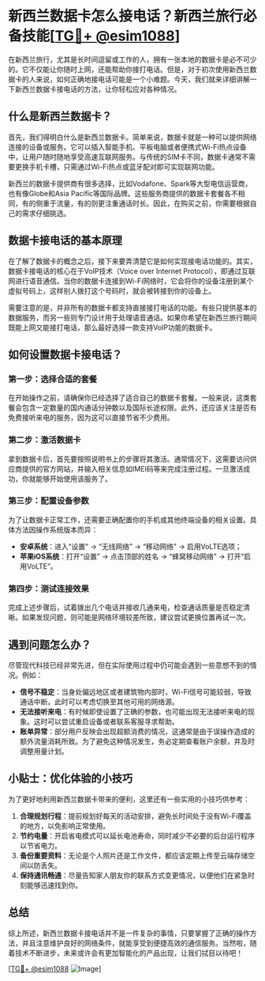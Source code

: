 # 新西兰数据卡怎么接电话？新西兰旅行必备技能[[TG💪+ @esim1088](https://t.me/s/esim1088)]

在新西兰旅行，尤其是长时间逗留或工作的人，拥有一张本地的数据卡是必不可少的。它不仅能让你随时上网，还能帮助你接打电话。但是，对于初次使用新西兰数据卡的人来说，如何正确地接电话可能是一个小难题。今天，我们就来详细讲解一下新西兰数据卡接电话的方法，让你轻松应对各种情况。

## 什么是新西兰数据卡？

首先，我们得明白什么是新西兰数据卡。简单来说，数据卡就是一种可以提供网络连接的设备或服务。它可以插入智能手机、平板电脑或者便携式Wi-Fi热点设备中，让用户随时随地享受高速互联网服务。与传统的SIM卡不同，数据卡通常不需要更换手机卡槽，只需通过Wi-Fi热点或蓝牙配对即可实现联网功能。

新西兰的数据卡提供商有很多选择，比如Vodafone、Spark等大型电信运营商，也有像Globe和Asia Pacific等国际品牌。这些服务商提供的数据卡套餐各不相同，有的侧重于流量，有的则更注重通话时长。因此，在购买之前，你需要根据自己的需求仔细挑选。

## 数据卡接电话的基本原理

在了解了数据卡的概念之后，接下来要弄清楚它是如何实现接电话功能的。其实，数据卡接电话的核心在于VoIP技术（Voice over Internet Protocol），即通过互联网进行语音通信。当你的数据卡连接到Wi-Fi网络时，它会将你的设备注册到某个虚拟号码上，这样别人拨打这个号码时，就会被转接到你的设备上。

需要注意的是，并非所有的数据卡都支持直接接打电话的功能。有些只提供基本的数据服务，而另一些则专门设计用于处理语音通话。如果你希望在新西兰旅行期间既能上网又能接打电话，那么最好选择一款支持VoIP功能的数据卡。

## 如何设置数据卡接电话？

### 第一步：选择合适的套餐
在开始操作之前，请确保你已经选择了适合自己的数据卡套餐。一般来说，这类套餐会包含一定数量的国内通话分钟数以及国际长途权限。此外，还应该关注是否有免费接听来电的服务，因为这可以直接节省不少费用。

### 第二步：激活数据卡
拿到数据卡后，首先要按照说明书上的步骤将其激活。通常情况下，这需要访问供应商提供的官方网站，并输入相关信息如IMEI码等来完成注册过程。一旦激活成功，你就能够开始使用该服务了。

### 第三步：配置设备参数
为了让数据卡正常工作，还需要正确配置你的手机或其他终端设备的相关设置。具体方法因操作系统版本而异：
- **安卓系统**：进入“设置” -> “无线网络” -> “移动网络” -> 启用VoLTE选项；
- **苹果iOS系统**：打开“设置” -> 点击顶部的姓名 -> “蜂窝移动网络” -> 打开“启用VoLTE”。

### 第四步：测试连接效果
完成上述步骤后，试着拨出几个电话并接收几通来电，检查通话质量是否稳定清晰。如果发现问题，则可能是网络环境较差所致，建议尝试更换位置再试一次。

## 遇到问题怎么办？

尽管现代科技已经非常先进，但在实际使用过程中仍可能会遇到一些意想不到的情况。例如：
- **信号不稳定**：当身处偏远地区或者建筑物内部时，Wi-Fi信号可能较弱，导致通话中断。此时可以考虑切换至其他可用的网络源。
- **无法接听来电**：有时候即使设置了正确的参数，也可能出现无法接听来电的现象。这时可以尝试重启设备或者联系客服寻求帮助。
- **账单异常**：部分用户反映会出现超额消费的情况，这通常是由于误操作造成的额外流量消耗所致。为了避免这种情况发生，务必定期查看账户余额，并及时调整用量计划。

## 小贴士：优化体验的小技巧

为了更好地利用新西兰数据卡带来的便利，这里还有一些实用的小技巧供参考：
1. **合理规划行程**：提前规划好每天的活动安排，避免长时间处于没有Wi-Fi覆盖的地方，以免影响正常使用。
2. **节约电量**：开启省电模式可以延长电池寿命，同时减少不必要的后台运行程序以节省电力。
3. **备份重要资料**：无论是个人照片还是工作文件，都应该定期上传至云端存储空间以防丢失。
4. **保持通讯畅通**：尽量告知家人朋友你的联系方式变更情况，以便他们在紧急时刻能够迅速找到你。

## 总结

综上所述，新西兰数据卡接电话并不是一件复杂的事情，只要掌握了正确的操作方法，并且注意维护良好的网络条件，就能享受到便捷高效的通信服务。当然啦，随着技术不断进步，未来或许会有更加智能化的产品出现，让我们拭目以待吧！

[[TG💪+ @esim1088](https://t.me/s/esim1088) ![Image](https://i.postimg.cc/4NQfJmqS/Snipaste-2025-05-13-00-14-12.png)]